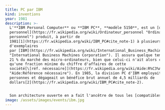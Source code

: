 ```yaml
---
title: PC par IBM
kind: inventions
year: 1981
description: >-
  L'**IBM Personal Computer** ou **IBM PC**, **modèle 5150**, est un [ordinateur
  personnel](https://fr.wikipedia.org/wiki/Ordinateur_personnel "Ordinateur
  personnel") produit, à partir de
  1981[1](https://fr.wikipedia.org/wiki/IBM_PC#cite_note-1) à plusieurs millions
  d'exemplaires
  par [IBM](https://fr.wikipedia.org/wiki/International_Business_Machines_Corporation
  "International Business Machines Corporation"). Il assura quelque temps à IBM
  21 % du marché des micro-ordinateurs, bien que celui-ci n'ait alors constitué
  qu'une fraction minime du chiffre d'affaires de cette
  société[\[réf. nécessaire]](https://fr.wikipedia.org/wiki/Aide:R%C3%A9f%C3%A9rence_n%C3%A9cessaire
  "Aide:Référence nécessaire"). En 1985, la division PC d'IBM employait 10 000
  personnes et dégageait un bénéfice brut annuel de 4,5 milliards de
  dollars[2](https://fr.wikipedia.org/wiki/IBM_PC#cite_note-2).


  Son architecture ouverte en a fait l'ancêtre de tous les [compatibles PC](https://fr.wikipedia.org/wiki/Compatible_PC "Compatible PC"). L'IBM-PC est présenté à New York, lors d'une conférence de presse dans l'hôtel [Waldorf-Astoria](https://fr.wikipedia.org/wiki/Waldorf-Astoria "Waldorf-Astoria"), le [12](https://fr.wikipedia.org/wiki/12_ao%C3%BBt "12 août") [août](https://fr.wikipedia.org/wiki/Ao%C3%BBt_1981 "Août 1981") [1981](https://fr.wikipedia.org/wiki/1981 "1981").
image: /assets/images/events/ibm.jpg
---
```

